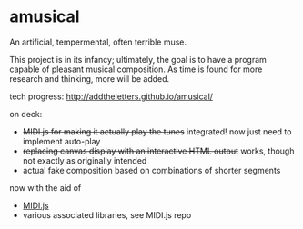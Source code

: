 # amusical
An artificial, tempermental, often terrible muse. 

This project is in its infancy; ultimately, the goal is to have a program capable of pleasant musical composition. As time is found for more research and thinking, more will be added.

tech progress: http://addtheletters.github.io/amusical/

on deck:
- ~~MIDI.js for making it actually play the tunes~~ integrated! now just need to implement auto-play
- ~~replacing canvas display with an interactive HTML output~~ works, though not exactly as originally intended
- actual fake composition based on combinations of shorter segments

now with the aid of
- [MIDI.js](https://github.com/mudcube/MIDI.js)
- various associated libraries, see MIDI.js repo

